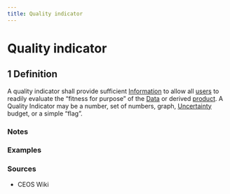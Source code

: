 ```yaml
---
title: Quality indicator
---
```


# Quality indicator

## 1 Definition

A quality indicator shall provide sufficient [Information](../information) to allow all [users](../user) to readily evaluate 
the “fitness for purpose” of the [Data](../data) or derived [product](../product). A Quality Indicator may be a number, 
set of numbers, graph, [Uncertainty](../uncertainty) budget, or a simple “flag”. 

### Notes 

### Examples 

### Sources
- CEOS Wiki 

